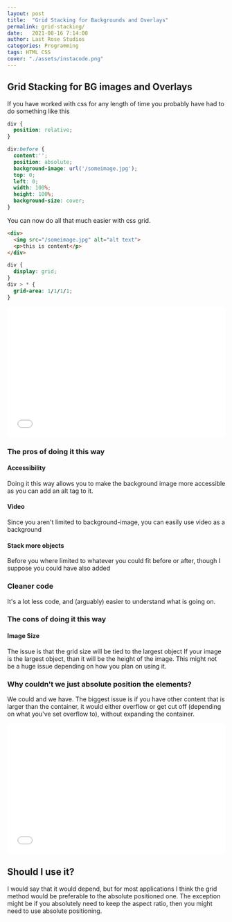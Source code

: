 ```yaml
---
layout: post
title:  "Grid Stacking for Backgrounds and Overlays"
permalink: grid-stacking/
date:   2021-08-16 7:14:00
author: Last Rose Studios
categories: Programming
tags: HTML CSS
cover: "./assets/instacode.png"
---
```


## Grid Stacking for BG images and Overlays

If you have worked with css for any length of time you probably have had to do something like this

```css
div {
  position: relative;
}

div:before {
  content:'';
  position: absolute;
  background-image: url('/someimage.jpg');
  top: 0;
  left: 0;
  width: 100%;
  height: 100%;
  background-size: cover;
}
```

You can now do all that much easier with css grid.
```html
<div>
  <img src="/someimage.jpg" alt="alt text">
  <p>this is content</p>
</div>
```
```css
div {
  display: grid;
}
div > * {
  grid-area: 1/1/1/1;
}
```
<iframe width="100%" height="300" src="//jsfiddle.net/lastrose/fedtp19r/embedded/result/" allowfullscreen="allowfullscreen" async frameborder="0"></iframe>

### The pros of doing it this way

#### Accessibility
Doing it this way allows you to make the background image more accessible as you can add an alt tag to it. 

#### Video
Since you aren't limited to background-image, you can easily use video as a background

#### Stack more objects
Before you where limited to whatever you could fit before or after, though I suppose you could have also added

### Cleaner code
It's a lot less code, and (arguably) easier to understand what is going on.

### The cons of doing it this way

#### Image Size
The issue is that the grid size will be tied to the largest object
If your image is the largest object, than it will be the height of the image. 
This might not be a huge issue depending on how you plan on using it.

### Why couldn't we just absolute position the elements?
We could and we have. The biggest issue is if you have other content that is larger than the container, it would either overflow or get cut off (depending on what you've set overflow to), without expanding the container.
<iframe width="100%" height="300" src="//jsfiddle.net/lastrose/gq59nL6e/embedded/result/" allowfullscreen="allowfullscreen" frameborder="0" async></iframe>

## Should I use it?
I would say that it would depend, but for most applications I think the grid method would be preferable to the absolute positioned one. The exception might be if you absolutely need to keep the aspect ratio, then you might need to use absolute positioning.